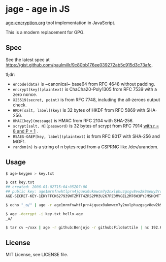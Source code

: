 # jage - age in JS

[age-encryption.org](https://age-encryption.org) tool implementation in JavaScript.

This is a modern replacement for GPG.

## Spec

See the latest spec at https://gist.github.com/paulmillr/9c80bb176ee039272ab5c915d3c73afc.

tl;dr:

- `encode(data)` is ~canonical~ base64 from RFC 4648 without padding.
- `encrypt[key](plaintext)` is ChaCha20-Poly1305 from RFC 7539 with a zero nonce.
- `X25519(secret, point)` is from RFC 7748, including the all-zeroes output check.
- `HKDF[salt, label](key)` is 32 bytes of HKDF from RFC 5869 with SHA-256.
- `HMAC[key](message)` is HMAC from RFC 2104 with SHA-256.
- `scrypt[salt, N](password)` is 32 bytes of scrypt from RFC 7914  [with r = 8 and P = 1](https://blog.filippo.io/the-scrypt-parameters/) .
- `RSAES-OAEP[key, label](plaintext)` is from RFC 8017 with SHA-256 and MGF1.
- `random(n)` is a string of n bytes read from a CSPRNG like /dev/urandom.

## Usage

```sh
$ age-keygen > key.txt

$ cat key.txt
## created: 2006-01-02T15:04:05Z07:00
## public key: age1mrmfnwhtlprn4jquex0ukmwcm7y2nxlphuzgsgv8ew2k9mewy3rs8u7su5
AGE-SECRET-KEY-1EKYFFCK627939WTZMTT4ZRS2PM3U2K7PZ3MVGEL2M76W3PYJMSHQMTT6SS

$ echo "_o/" | age -r age1mrmfnwhtlprn4jquex0ukmwcm7y2nxlphuzgsgv8ew2k9mewy3rs8u7su5 -o hello.age

$ age -decrypt -i key.txt hello.age
_o/

$ tar cv ~/xxx | age -r github:Benjojo -r github:FiloSottile | nc 192.0.2.0 1234
```

## License

MIT License, see LICENSE file.